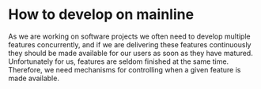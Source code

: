 How to develop on mainline
==========================

As we are working on software projects we often need to develop
multiple features concurrently, and if we are delivering these features
continuously they should be made available for our users as soon as they
have matured. Unfortunately for us, features are seldom finished at the
same time. Therefore, we need mechanisms for controlling when a given
feature is made available.
